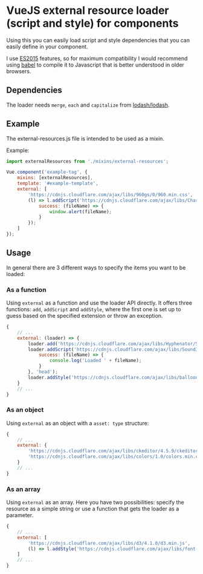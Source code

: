 # VueJS external resource loader (script and style) for components
Using this you can easily load script and style dependencies that you can easily define in your component.

I use [ES2015](https://babeljs.io/docs/learn-es2015/) features, so for maximum compatibility I would recommend using [babel](https://babeljs.io/) to compile it to Javascript that is better understood in older browsers.

## Dependencies
The loader needs `merge`, `each` and `capitalize` from [lodash/lodash](https://github.com/lodash/lodash).

## Example
The external-resources.js file is intended to be used as a mixin.

Example:
```javascript
import externalResources from './mixins/external-resources';

Vue.component('example-tag', {
	mixins: [externalResources],
	template: '#example-template',
	external: [
		'https://cdnjs.cloudflare.com/ajax/libs/960gs/0/960.min.css',
		(l) => l.addScript('https://cdnjs.cloudflare.com/ajax/libs/Chart.js/2.1.6/Chart.min.js', {
			success: (fileName) => {
				window.alert(fileName);
			}
		});
	]
});
```

## Usage
In general there are 3 different ways to specify the items you want to be loaded:

### As a function
Using `external` as a function and use the loader API directly. It offers three functions: `add`, `addScript` and `addStyle`, where the first one is set up to guess based on the specified extension or throw an exception.
```javascript
{
	// ...
	external: (loader) => {
		loader.add('https://cdnjs.cloudflare.com/ajax/libs/Hyphenator/5.0.1/Hyphenator.min.js'); // Automatically guess, or get an exception
		loader.addScript('https://cdnjs.cloudflare.com/ajax/libs/SoundJS/0.6.0/soundjs.min.js', {
			success: (fileName) => {
				console.log('Loaded ' + fileName);
			}
		}, 'head');
		loader.addStyle('https://cdnjs.cloudflare.com/ajax/libs/balloon-css/0.3.0/balloon.min.css');
	}
	// ...
}
```

### As an object
Using `external` as an object with a `asset: type` structure:
```javascript
{
	// ...
	external: {
		'https://cdnjs.cloudflare.com/ajax/libs/ckeditor/4.5.9/ckeditor.js': 'script',
		'https://cdnjs.cloudflare.com/ajax/libs/colors/1.0/colors.min.css': 'style'
	}
	// ...
}
```

### As an array
Using `external` as an array. Here you have two possibilities: specify the resource as a simple string or use a function that gets the loader as a parameter.
```javascript
{
	// ...
	external: [
		'https://cdnjs.cloudflare.com/ajax/libs/d3/4.1.0/d3.min.js',
		(l) => l.addStyle('https://cdnjs.cloudflare.com/ajax/libs/font-awesome/4.6.3/css/font-awesome.min.css')
	]
	// ...
}
```
